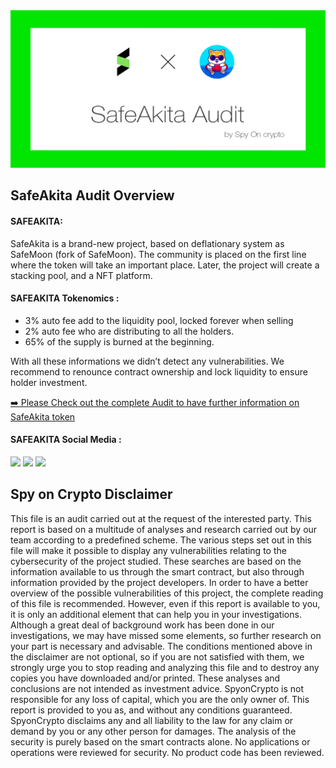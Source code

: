 <img src="https://github.com/SpyOnCrypto/SafeAkita-Audit/blob/main/header.png" alt="SafeAkita-Audit GitHub README header image">
  
<h2>SafeAkita Audit Overview</h2>

<h4>SAFEAKITA:</h4>

<p>SafeAkita is a brand-new project, based on deflationary system as SafeMoon (fork of SafeMoon).
The community is placed on the first line where the token will take an important place.
Later, the project will create a stacking pool, and a NFT platform. </p>

<h4>SAFEAKITA Tokenomics :</h4>
<ul>
  
<li> 3% auto fee add to the liquidity pool, locked forever when selling</li>
<li> 2% auto fee who are distributing to all the holders.</li>
<li> 65% of the supply is burned at the beginning.</li>
 </ul>

<p>With all these informations we didn’t detect any vulnerabilities. We recommend to renounce contract ownership and lock liquidity to ensure holder investment.</p>

<p><a href="https://github.com/SpyOnCrypto/SafeAkita-Audit/blob/main/SPYONCRYPTO%20-%20Audit%20SAFEAKITA.pdf">➡️ Please Check out the complete Audit to have further information on SafeAkita token</a></p>

<h4>SAFEAKITA Social Media :</h4>

<p><a href="https://www.twitter.com/Safe_AkitaOFF"><img src="https://img.shields.io/badge/twitter-%231DA1F2.svg?&style=for-the-badge&logo=twitter&logoColor=white" height=25></a> <a href="https://t.me/SafeAkitaOfficial"><img src="https://img.shields.io/badge/Telegram-%230077B5.svg?&style=for-the-badge&logo=telegram&logoColor=white" height=25></a> <a href="https://safe-akita.com"><img src="https://img.shields.io/badge/Website-%23E4405F.svg?&style=for-the-badge&logoColor=white" height=25></a></p>

<h2>Spy on Crypto Disclaimer</h2>

<p>This file is an audit carried out at the request of the interested party.
This report is based on a multitude of analyses and research carried out by our team according to a predefined scheme.
The various steps set out in this file will make it possible to display any vulnerabilities relating to the cybersecurity of the project studied.
These searches are based on the information available to us through the smart contract, but also through information provided by the project developers.
In order to have a better overview of the possible vulnerabilities of this project, the complete reading of this file is recommended.
However, even if this report is available to you, it is only an additional element that can help you in your investigations.
Although a great deal of background work has been done in our investigations, we may have missed some elements, so further research on your part is necessary and advisable.
The conditions mentioned above in the disclaimer are not optional, so if you are not satisfied with them, we strongly urge you to stop reading and analyzing this file and to destroy any copies you have downloaded and/or printed.
These analyses and conclusions are not intended as investment advice. SpyonCrypto is not responsible for any loss of capital, which you are the only owner of.
This report is provided to you as, and without any conditions guaranteed.
SpyonCrypto disclaims any and all liability to the law for any claim or demand by you or any other person for damages.
The analysis of the security is purely based on the smart contracts alone. No applications or operations were reviewed for security.
No product code has been reviewed.</p>
